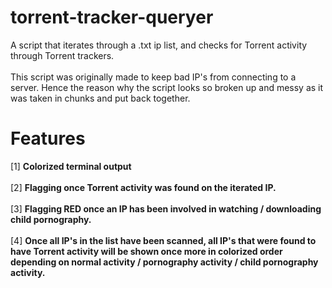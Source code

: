 # torrent-tracker-queryer
A script that iterates through a .txt ip list, and checks for Torrent activity through Torrent trackers.
<br />
<br />
This script was originally made to keep bad IP's from connecting to a server. Hence the reason why the script looks so broken up and messy as it was taken in chunks and put back together.

Features
============
[1] **Colorized terminal output**
<br />
<br />
[2] **Flagging once Torrent activity was found on the iterated IP.**
<br />
<br />
[3] **Flagging RED once an IP has been involved in watching / downloading child pornography.**
<br />
<br />
[4] **Once all IP's in the list have been scanned, all IP's that were found to have Torrent activity will be shown once more in colorized order depending on normal activity / pornography activity / child pornography activity.**
